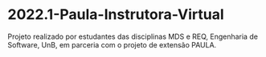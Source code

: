 # 2022.1-Paula-Instrutora-Virtual
Projeto realizado por estudantes das disciplinas MDS e REQ, Engenharia de Software, UnB, em parceria com o projeto de extensão PAULA.
